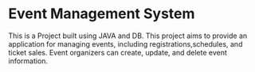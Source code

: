 # Event Management System

This is a Project built using JAVA and DB.
This project aims to provide an application for managing events, including registrations,schedules, and ticket sales.
Event organizers can create, update, and delete event information.
